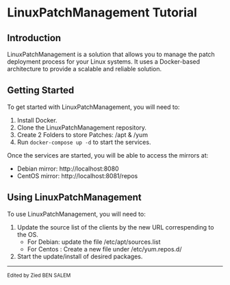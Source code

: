 LinuxPatchManagement Tutorial
=============================

Introduction
------------

LinuxPatchManagement is a solution that allows you to manage the patch deployment process for your Linux systems. It uses a Docker-based architecture to provide a scalable and reliable solution.

Getting Started
---------------

To get started with LinuxPatchManagement, you will need to:

1.  Install Docker.
2.  Clone the LinuxPatchManagement repository.
4.  Create 2 Folders to store Patches: /apt & /yum
3.  Run `docker-compose up -d` to start the services.

Once the services are started, you will be able to access the mirrors at:

-   Debian mirror: http://localhost:8080
-   CentOS mirror: http://localhost:8081/repos

Using LinuxPatchManagement
--------------------------

To use LinuxPatchManagement, you will need to:

1.  Update the source list of the clients by the new URL correspending to the OS.
    * For Debian: update the file /etc/apt/sources.list
    * For Centos : Create a new file  under /etc/yum.repos.d/ 
2.  Start the update/install of desired packages.


*****************************

<sub> Edited by Zied BEN SALEM </sub>